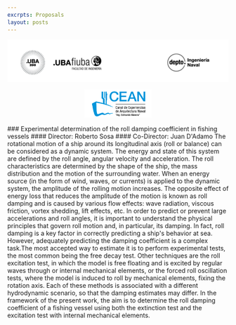 ```yaml
---
excrpts: Proposals
layout: posts
---
```

![](/assets/images/encabezado_naval.png)
<p align="center">
<img src="/assets/images/encabezado_canal.png" alt="Canal" style=" width:30%;"/></p>
### Experimental determination of the roll damping coefficient in fishing vessels
#### Director: Roberto Sosa
#### Co-Director: Juan D'Adamo
The rotational motion of a ship around its longitudinal axis (roll or balance) can be considered as a dynamic system. The energy and state of this system are defined by the roll angle, angular velocity and acceleration. The roll characteristics are determined by the shape of the ship, the mass distribution and the motion of the surrounding water. When an energy source (in the form of wind, waves, or currents) is applied to the dynamic system, the amplitude of the rolling motion increases. The opposite effect of energy loss that reduces the amplitude of the motion is known as roll damping and is caused by various flow effects: wave radiation, viscous friction, vortex shedding, lift effects, etc. In order to predict or prevent large accelerations and roll angles, it is important to understand the physical principles that govern roll motion and, in particular, its damping. In fact, roll damping is a key factor in correctly predicting a ship's behavior at sea.
However, adequately predicting the damping coefficient is a complex task.The most accepted way to estimate it is to perform experimental tests, the most common being the free decay test. Other techniques are the roll excitation test, in which the model is free floating and is excited by regular waves through or internal mechanical elements, or the forced roll oscillation tests, where the model is induced to roll by mechanical elements, fixing the rotation axis. Each of these methods is associated with a different hydrodynamic scenario, so that the damping estimates may differ.
In the framework of the present work, the aim is to determine the roll damping coefficient of a fishing vessel using both the extinction test and the excitation test with internal mechanical elements.
